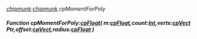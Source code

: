 _[chipmunk](../../modules/chipmunk/chipmunk-module.md):[chipmunk](../../modules/chipmunk/chipmunk-module.md).cpMomentForPoly_
##### Function cpMomentForPoly:[cpFloat](../../modules/chipmunk/chipmunk-cpfloat.md)( m:[cpFloat](../../modules/chipmunk/chipmunk-cpfloat.md),count:[Int](../../modules/wonkey/wonkey-types-int.md),verts:[cpVect](../../modules/chipmunk/chipmunk-cpvect.md) Ptr,offset:[cpVect](../../modules/chipmunk/chipmunk-cpvect.md),radius:[cpFloat](../../modules/chipmunk/chipmunk-cpfloat.md) )
